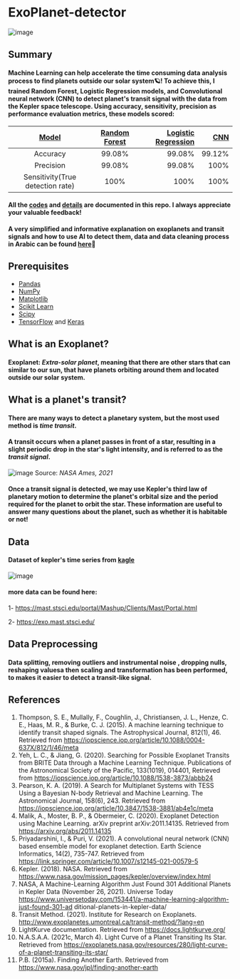 # ExoPlanet-detector
![image](https://user-images.githubusercontent.com/83130573/174457278-1b78377e-ac77-4b1f-a4e9-0acc7160cdd2.png)
## Summary
#### Machine Learning can help accelerate the time consuming data analysis process to find planets outside our solar system🪐! To achieve this, I trained Random Forest, Logistic Regression models, and Convolutional neural network (CNN) to detect planet's transit signal with the data from the Kepler space telescope. Using accuracy, sensitivity, precision as performance evaluation metrics, these models scored:
| [Model](https://github.com/siudro/ExoPlanets-Classifier/tree/main/models) | [Random Forest](https://github.com/siudro/ExoPlanets-Classifier/blob/main/models/RandomForest/RandomForest3(best%20results).ipynb) | [Logistic Regression](https://github.com/siudro/ExoPlanets-Classifier/blob/main/models/Logistic-Regression/LogisticRegression4(best%20results)_.ipynb) | [CNN](https://github.com/siudro/ExoPlanets-Classifier/blob/main/models/CNN/CNN2(best%20results).ipynb) |
| :---: |     :---:      |          ---: |          ---: |
| Accuracy | 99.08%     | 99.08%    | 99.12%    |
| Precision | 99.08%       | 99.08%      | 100%    |
| Sensitivity(True detection rate) | 100%       | 100%      | 100%    |

#### All the [codes](https://github.com/siudro/ExoPlanets-Classifier/tree/main/models) and [details](https://github.com/siudro/ExoPlanets-Classifier/blob/main/Planetary%20Hunters%20Report.docx.pdf) are documented in this repo. I always appreciate your valuable feedback!
#### A very simplified and informative explanation on exoplanets and transit signals and how to use AI to detect them, data and data cleaning process in Arabic can be found [here](https://docs.google.com/presentation/d/1hBA3S2dAxeX4oug6FfbJNOPEeeGlCZIo/edit?usp=sharing&ouid=104485415291700481581&rtpof=true&sd=true)📑 
## Prerequisites
- [Pandas](https://pandas.pydata.org/getting_started.html)
- [NumPy](https://numpy.org/install/)
- [Matplotlib](https://matplotlib.org/)
- [Scikit Learn](https://scikit-learn.org/stable/index.html)
- [Scipy](https://scipy.org/)
- [TensorFlow](https://www.tensorflow.org/) and [Keras](https://keras.io/)
## What is an Exoplanet?
#### Exoplanet: *Extra-solar planet*, meaning that there are other stars that can similar to our sun, that have planets orbiting around them and located outside our solar system.
## What is a planet's transit?
#### There are many ways to detect a planetary system, but the most used method is *time transit*.
#### A transit occurs when a planet passes in front of a star, resulting in a slight periodic drop in the star's light intensity, and is referred to as the *transit signal*.
![image](https://user-images.githubusercontent.com/83130573/174457671-a30cccc4-c9a6-4d03-a5dd-1b0b90fbc76e.png)
Source: *NASA Ames, 2021*
#### Once a transit signal is detected, we may use Kepler's third law of planetary motion to determine the planet's orbital size and the period required for the planet to orbit the star. These information are useful to answer many questions about the planet, such as whether it is habitable or not!

## Data
#### Dataset of kepler's time series from [kagle](https://www.kaggle.com/keplersmachines/kepler-labelled-time-series-data)
![image](https://user-images.githubusercontent.com/83130573/145691208-2debe14f-139e-4cc1-953f-d8c3fd81131e.png)
#### more data can be found here:
1- https://mast.stsci.edu/portal/Mashup/Clients/Mast/Portal.html

2- https://exo.mast.stsci.edu/
## Data Preprocessing
#### Data splitting, removing outliers and instrumental noise , dropping nulls, reshaping valuesa then scaling and transformation has been performed, to makes it easier to detect a transit-like signal.
 
## References
1. Thompson, S. E., Mullally, F., Coughlin, J., Christiansen, J. L., Henze, C. E., Haas, M.
R., & Burke, C. J. (2015). A machine learning technique to identify transit shaped
signals. The Astrophysical Journal, 812(1), 46. Retrieved from
https://iopscience.iop.org/article/10.1088/0004-637X/812/1/46/meta
2. Yeh, L. C., & Jiang, G. (2020). Searching for Possible Exoplanet Transits from BRITE
Data through a Machine Learning Technique. Publications of the Astronomical Society of
the Pacific, 133(1019), 014401, Retrieved from
https://iopscience.iop.org/article/10.1088/1538-3873/abbb24
3. Pearson, K. A. (2019). A Search for Multiplanet Systems with TESS Using a Bayesian
N-body Retrieval and Machine Learning. The Astronomical Journal, 158(6), 243.
Retrieved from https://iopscience.iop.org/article/10.3847/1538-3881/ab4e1c/meta
4. Malik, A., Moster, B. P., & Obermeier, C. (2020). Exoplanet Detection using Machine
Learning. arXiv preprint arXiv:2011.14135. Retrieved from
https://arxiv.org/abs/2011.14135
5. Priyadarshini, I., & Puri, V. (2021). A convolutional neural network (CNN) based
ensemble model for exoplanet detection. Earth Science Informatics, 14(2), 735-747.
Retrieved from https://link.springer.com/article/10.1007/s12145-021-00579-5
6. Kepler. (2018). NASA. Retrieved from
https://www.nasa.gov/mission_pages/kepler/overview/index.html
7. NASA, A Machine-Learning Algorithm Just Found 301 Additional Planets in Kepler
Data (November 26, 2021). Universe Today
https://www.universetoday.com/153441/a-machine-learning-algorithm-just-found-301-ad
ditional-planets-in-kepler-data/
8. Transit Method. (2021). Institute for Research on Exoplanets.
http://www.exoplanetes.umontreal.ca/transit-method/?lang=en
9. LightKurve documentation. Retrieved from https://docs.lightkurve.org/
10. N.A.S.A.A. (2021c, March 4). Light Curve of a Planet Transiting Its Star. Retrieved from
https://exoplanets.nasa.gov/resources/280/light-curve-of-a-planet-transiting-its-star/
11. P.B. (2015a). Finding Another Earth. Retrieved from
https://www.nasa.gov/jpl/finding-another-earth
